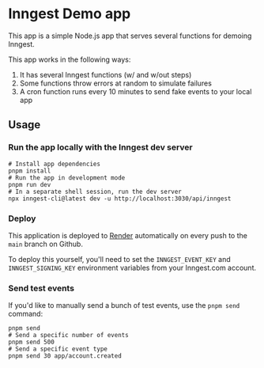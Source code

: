 # Inngest Demo app

This app is a simple Node.js app that serves several functions for demoing Inngest.

This app works in the following ways:

1. It has several Inngest functions (w/ and w/out steps)
2. Some functions throw errors at random to simulate failures
3. A cron function runs every 10 minutes to send fake events to your local app

## Usage

### Run the app locally with the Inngest dev server

```
# Install app dependencies
pnpm install
# Run the app in development mode
pnpm run dev
# In a separate shell session, run the dev server
npx inngest-cli@latest dev -u http://localhost:3030/api/inngest
```

### Deploy

This application is deployed to [Render](https://render.com/) automatically on every push to the `main` branch on Github.

To deploy this yourself, you'll need to set the `INNGEST_EVENT_KEY` and `INNGEST_SIGNING_KEY` environment variables from
your Inngest.com account.

### Send test events

If you'd like to manually send a bunch of test events, use the `pnpm send` command:

```shell
pnpm send
# Send a specific number of events
pnpm send 500
# Send a specific event type
pnpm send 30 app/account.created
```
